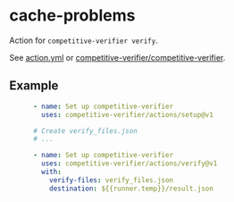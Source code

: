 # cache-problems
Action for `competitive-verifier verify`.

See [action.yml](action.yml) or [competitive-verifier/competitive-verifier](https://github.com/competitive-verifier/competitive-verifier).


## Example

```yml
      - name: Set up competitive-verifier
        uses: competitive-verifier/actions/setup@v1

      # Create verify_files.json
      # ...

      - name: Set up competitive-verifier
        uses: competitive-verifier/actions/verify@v1
        with:
          verify-files: verify_files.json
          destination: ${{runner.temp}}/result.json
```
